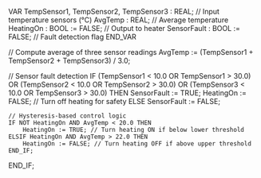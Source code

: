 VAR
    TempSensor1, TempSensor2, TempSensor3 : REAL; // Input temperature sensors (°C)
    AvgTemp : REAL; // Average temperature
    HeatingOn : BOOL := FALSE; // Output to heater
    SensorFault : BOOL := FALSE; // Fault detection flag
END_VAR

// Compute average of three sensor readings
AvgTemp := (TempSensor1 + TempSensor2 + TempSensor3) / 3.0;

// Sensor fault detection
IF (TempSensor1 < 10.0 OR TempSensor1 > 30.0) OR
   (TempSensor2 < 10.0 OR TempSensor2 > 30.0) OR
   (TempSensor3 < 10.0 OR TempSensor3 > 30.0) THEN
    SensorFault := TRUE;
    HeatingOn := FALSE; // Turn off heating for safety
ELSE
    SensorFault := FALSE;

    // Hysteresis-based control logic
    IF NOT HeatingOn AND AvgTemp < 20.0 THEN
        HeatingOn := TRUE; // Turn heating ON if below lower threshold
    ELSIF HeatingOn AND AvgTemp > 22.0 THEN
        HeatingOn := FALSE; // Turn heating OFF if above upper threshold
    END_IF;
END_IF;
